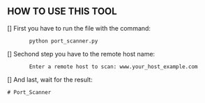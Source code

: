   HOW TO USE THIS TOOL
-----------------------
  
  [] First you have to run the file with the command:
  
           python port_scanner.py
        
  [] Sechond step you have to the remote host name:
  
           Enter a remote host to scan: www.your_host_example.com
           
  [] And last, wait for the result:
    
    
    
    # Port_Scanner 
    
  
                 
